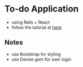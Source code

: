 # To-do Application
- using Rails + React
- follow the tutorial at [here](https://stevepolito.design/blog/rails-react-tutorial/).

## Notes
- use Bootstrap for styling
- use Devise gem for user login